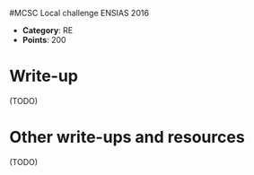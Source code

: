 #MCSC Local challenge ENSIAS 2016

* **Category**: RE <br>
* **Points**: 200 <br>

# Write-up 

(TODO)

# Other write-ups and resources

(TODO)